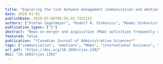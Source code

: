 ```yaml
---
title: "Exploring the link between management communication and emotions in mergers and acquisitions"
date: 2018-01-01
publishDate: 2020-03-09T06:59:35.735211Z
authors: ["Stefan Zagelmeyer", "Rudolf R. Sinkovics", "Noemi Sinkovics", "Verena Kusstatscher"]
publication_types: ["2"]
abstract: "News on merger and acquisition (M&A) activities frequently dominate the popular business press. While the announcement of an M&A usually elicits enthusiasm in the business community, it also results in increased levels of uncertainty, stress, and anxiety for employees. Based on a qualitative analysis of four international M&A cases, this paper integrates emotions and communication during mergers and acquisitions in a conceptual framework. We argue that management communication and information flows during all stages of an M&A process represent affective events, which in a cognitive appraisal process trigger positive and negative emotions. These in turn may influence employee attitudes, behaviour, and performance, and ultimately also M&A success. // La presse économique est fréquemment dominée par des informations portant sur les activités de fusion et d'acquisition (désormais M&A). S'il est vrai que l'annonce d'une M&A suscite de l'enthousiasme dans le monde des affaires, il n'en demeure pas moins qu'elle provoque, chez les employés, des niveaux élevés d'incertitude, de stress et d'anxiété. Dans cet article, nous nous appuyons sur une analyse qualitative de quatre cas internationaux de M&A pour intégrer, dans un cadre conceptuel, les émotions et la communication pendant les fusions et les acquisitions. Nous soutenons que la gestion de la communication et des flots d'information pendant les différentes étapes d'un processus de M&A représentent des évènements affectifs qui, dans un processus d'appréciation cognitive, créent des émotions positives ou négatives. Celles-ci pourraient influencer, à leur tour, les attitudes, les comportements et les rendements des employés, et, en fin de compte, la réussite de la M&A."
featured: false
publication: "*Canadian Journal of Administrative Sciences*"
tags: ["communication", "emotions", "M&As", "international business", "émotions", "commerce international"]
url_pdf: "https://doi.org/10.1002/cjas.1382"
doi: "10.1002/cjas.1382"
---
```


